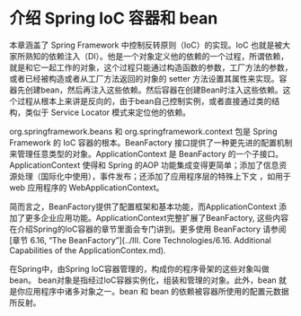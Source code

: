 介绍  Spring IoC 容器和 bean
====

 
本章涵盖了 Spring Framework 中控制反转原则（IoC）的实现。IoC 也就是被大家所熟知的依赖注入（DI）。他是一个对象定义他的依赖的一个过程，所谓依赖，就是和它一起工作的对象，这个过程只能通过构造函数的参数，工厂方法的参数，或者已经被构造或者从工厂方法返回的对象的 setter 方法设置其属性来实现。容器先创建bean，然后再注入这些依赖。然后容器在创建Bean时注入这些依赖。这个过程从根本上来讲是反向的，由于bean自己控制实例，或者直接通过类的结构，类似于 Service Locator 模式来定位他的依赖。

org.springframework.beans 和 org.springframework.context 包是 Spring Framework 的 IoC 容器的根本。BeanFactory 接口提供了一种更先进的配置机制来管理任意类型的对象。ApplicationContext 是 BeanFactory 的一个子接口。ApplicationContext 使得和 Spring  的AOP 功能集成变得更简单；添加了信息资源处理（国际化中使用），事件发布；还添加了应用程序层的特殊上下文 ，如用于 web 应用程序的 WebApplicationContext。


简而言之，BeanFactory提供了配置框架和基本功能，而ApplicationContext 添加了更多企业应用功能。ApplicationContext完整扩展了BeanFactory, 这些内容在介绍Spring的IoC容器的章节里面会专门讲到。更多使用 BeanFactory 请参阅
[章节 6.16, “The BeanFactory”](../III. Core Technologies/6.16. Additional Capabilities of the ApplicationContex.md).


在Spring中，由Spring IoC容器管理的，构成你的程序骨架的这些对象叫做bean。
bean对象是指经过IoC容器实例化，组装和管理的对象。此外，bean 就是你应用程序中诸多对象之一。bean 和 bean 的依赖被容器所使用的配置元数据所反射。
